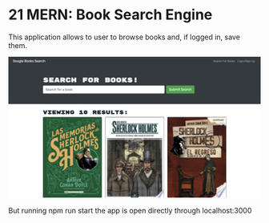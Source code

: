 # 21 MERN: Book Search Engine

This application allows to user to browse books and, if logged in, save them. 

![Screenshot](./client/public/Screen%20Shot%202022-08-20%20at%204.27.30%20a.m..png)

But running npm run start the app is open directly through localhost:3000

